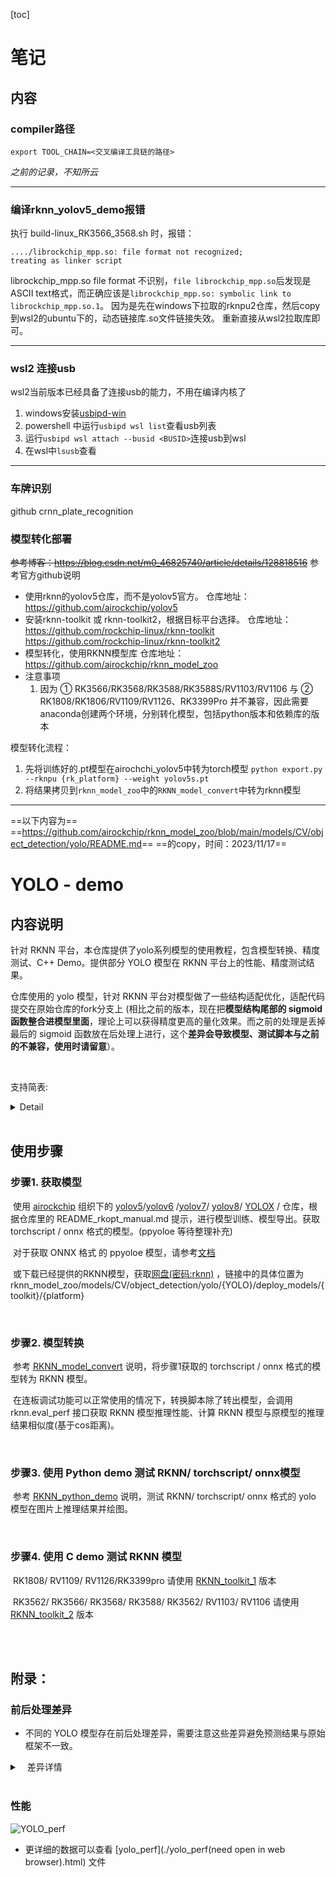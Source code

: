 [toc]
# 笔记
## 内容
### compiler路径
`export TOOL_CHAIN=<交叉编译工具链的路径>`

*之前的记录，不知所云*

---

### 编译rknn_yolov5_demo报错
执行 build-linux_RK3566_3568.sh 时，报错：
```
..../librockchip_mpp.so: file format not recognized; 
treating as linker script
```
librockchip_mpp.so file format 不识别，`file librockchip_mpp.so`后发现是ASCII text格式，而正确应该是`librockchip_mpp.so: symbolic link to librockchip_mpp.so.1`。
因为是先在windows下拉取的rknpu2仓库，然后copy到wsl2的ubuntu下的，动态链接库.so文件链接失效。
重新直接从wsl2拉取库即可。

---

### wsl2 连接usb

wsl2当前版本已经具备了连接usb的能力，不用在编译内核了

1. windows安装[usbipd-win](https://github.com/dorssel/usbipd-win/releases/tag/v2.4.1)
2. powershell 中运行`usbipd wsl list`查看usb列表
3. 运行`usbipd wsl attach --busid <BUSID>`连接usb到wsl
4. 在wsl中`lsusb`查看

---

### 车牌识别

github
crnn_plate_recognition


### 模型转化部署

~~参考博客：<https://blog.csdn.net/m0_46825740/article/details/128818516>~~
参考官方github说明
- 使用rknn的yolov5仓库，而不是yolov5官方。 
  仓库地址：
  <https://github.com/airockchip/yolov5>
- 安装rknn-toolkit 或 rknn-toolkit2，根据目标平台选择。
  仓库地址：
  <https://github.com/rockchip-linux/rknn-toolkit>
  <https://github.com/rockchip-linux/rknn-toolkit2>
- 模型转化，使用RKNN模型库
  仓库地址：
  https://github.com/airockchip/rknn_model_zoo
- 注意事项
  1. 因为 ① RK3566/RK3568/RK3588/RK3588S/RV1103/RV1106 与 ② RK1808/RK1806/RV1109/RV1126、RK3399Pro 并不兼容，因此需要anaconda创建两个环境，分别转化模型，包括python版本和依赖库的版本

模型转化流程：
1. 先将训练好的.pt模型在airochchi_yolov5中转为torch模型
   ```python export.py --rknpu {rk_platform} --weight yolov5s.pt```
2. 将结果拷贝到`rknn_model_zoo`中的`RKNN_model_convert`中转为rknn模型


---

==以下内容为==
==<https://github.com/airockchip/rknn_model_zoo/blob/main/models/CV/object_detection/yolo/README.md>==
==的copy，时间：2023/11/17==


# YOLO - demo

## 内容说明

针对 RKNN 平台，本仓库提供了yolo系列模型的使用教程，包含模型转换、精度测试、C++ Demo。提供部分 YOLO 模型在 RKNN 平台上的性能、精度测试结果。


仓库使用的 yolo 模型，针对 RKNN 平台对模型做了一些结构适配优化，适配代码提交在原始仓库的fork分支上 (相比之前的版本，现在把**模型结构尾部的 sigmoid 函数整合进模型里面**，理论上可以获得精度更高的量化效果。而之前的处理是丢掉最后的 sigmoid 函数放在后处理上进行，这个**差异会导致模型、测试脚本与之前的不兼容，使用时请留意**）。

<br>

支持简表:

<details>
<summary>Detail</summary>
<table>
    <tr>
        <td></td>
        <td>Yolov5</td>
        <td>Yolov6</td>
        <td>Yolov7</td>
        <td>Yolov8</td>
        <td>ppyoloe</td>
        <td>YOLOX</td>
    </tr>
    <tr>
        <td>Toolkit1 - python demo</td>
        <td>&#10004;</td>
        <td>&#10004;</td>
        <td>&#10004;</td>
        <td>&#10004;</td>
        <td>&#10004;</td>
        <td>&#10004;</td>
    </tr>
    <tr>
        <td>&#160&#160&#160&#160 &#160&#160&#160&#160 &#160&#160&#160&#160 &#160- C demo</td>
        <td>&#10004;</td>
        <td>&#10004;</td>
        <td>&#10004;</td>
        <td>&#10004;</td>
        <td>&#10004;</td>
        <td>&#10004;</td>
    </tr>
    <tr>
        <td>Toolkit2 - python demo</td>
        <td>&#10004;</td>
        <td>&#10004;</td>
        <td>&#10004;</td>
        <td>&#10004;</td>
        <td>&#10004;</td>
        <td>&#10004;</td>
    </tr>
    <tr>
        <td>&#160&#160&#160&#160 &#160&#160&#160&#160 &#160&#160&#160&#160 &#160- C demo</td>
        <td>&#10004;</td>
        <td>&#10004;</td>
        <td>&#10004;</td>
        <td>&#10004;</td>
        <td>&#10004;</td>
        <td>&#10004;</td>
    </tr>
</table>
</details>

<br>

## 使用步骤

### 	步骤1. 获取模型		

​		使用 [airockchip](https://github.com/airockchip) 组织下的 [yolov5](https://github.com/airockchip/yolov5)/[yolov6](https://github.com/airockchip/YOLOv6) /[yolov7](https://github.com/airockchip/yolov7)/ [yolov8](https://github.com/airockchip/ultralytics_yolov8)/ [YOLOX](https://github.com/airockchip/YOLOX) / 仓库，根据仓库里的 README_rkopt_manual.md 提示，进行模型训练、模型导出。获取 torchscript / onnx 格式的模型。(ppyoloe 等待整理补充)

​		对于获取 ONNX 格式 的 ppyoloe 模型，请参考[文档](./patch_for_model_export/ppyoloe/README.md)

​		或下载已经提供的RKNN模型，获取[网盘(密码:rknn)](https://eyun.baidu.com/s/3humTUNq) ，链接中的具体位置为rknn_model_zoo/models/CV/object_detection/yolo/{YOLO}/deploy_models/{toolkit}/{platform}

<br>

### 	步骤2. 模型转换

​		参考 [RKNN_model_convert](./RKNN_model_convert/README.md) 说明，将步骤1获取的 torchscript / onnx 格式的模型转为 RKNN 模型。

​		在连板调试功能可以正常使用的情况下，转换脚本除了转出模型，会调用  rknn.eval_perf 接口获取 RKNN 模型推理性能、计算 RKNN 模型与原模型的推理结果相似度(基于cos距离)。

<br>

### 	步骤3. 使用 Python demo 测试 RKNN/ torchscript/ onnx模型

​		参考 [RKNN_python_demo](./RKNN_python_demo/README.md) 说明，测试 RKNN/ torchscript/ onnx 格式的 yolo 模型在图片上推理结果并绘图。

<br>

### 	步骤4. 使用 C demo 测试 RKNN 模型

​		RK1808/ RV1109/ RV1126/RK3399pro 请使用 [RKNN_toolkit_1](./RKNN_C_demo/RKNN_toolkit_1/rknn_yolo_demo) 版本

​		RK3562/ RK3566/ RK3568/ RK3588/ RK3562/ RV1103/ RV1106 请使用 [RKNN_toolkit_2](./RKNN_C_demo/RKNN_toolkit_2/rknn_yolo_demo) 版本

<br>

<br>


## 附录：

### 前后处理差异

- 不同的 YOLO 模型存在前后处理差异，需要注意这些差异避免预测结果与原始框架不一致。

<details>
<summary>&#160&#160&#160差异详情</summary>
<table>
    <tr>
        <td></td>
        <td>Yolov5/6/7/8, ppyoloe</td>
        <td>Yolox</td>
    </tr>
    <tr>
        <td>Color</td>
        <td>RGB</td>
        <td>BGR</td>
    </tr>
    <tr>
        <td>Mean</td>
        <td>0</td>
        <td>0</td>
    </tr>
    <tr>
        <td>Std</td>
        <td>255</td>
        <td>1</td>
    </tr>
    <tr>
        <td>Letter_box pad_color</td>
        <td>(114,114,114)</td>
        <td>(114,114,114)</td>
    </tr>
    <tr>
        <td>NMS - class agnostic</td>
        <td>False</td>
        <td>Yes</td>
    </tr>
    <tr>
        <td>conf threshold</td>
        <td>0.25@box<br>0.25@(box* class)</td>
        <td>0.25@(box* class)</td>
    </tr>
    <tr>
        <td>nms threshold</td>
        <td>0.45</td>
        <td>0.45</td>
    </tr>
    <tr>
        <td>Anchors</td>
        <td>Yes</td>
        <td>No</td>
    </tr>
</table>
*这些差异实现已经整合进本仓库的demo及脚本里
</details>

<br>



### 性能

![YOLO_perf](./perf_img.png)

- 更详细的数据可以查看 [yolo_perf](./yolo_perf(need open in web browser).html) 文件

